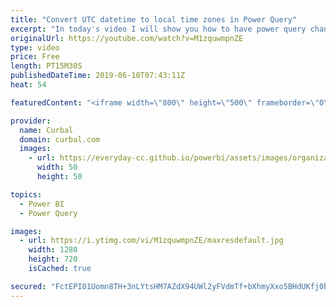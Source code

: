 ```yaml
---
title: "Convert UTC datetime to local time zones in Power Query"
excerpt: "In today's video I will show you how to have power query change from utc time to local time so you can follow #FIFAWWC #FIFAWomensWorldCup in your own timezone. #curbal #powerbi #powerquery  Here are the resources mentioned in the video: https://curbal.com/blog/follow-the-fifa-world-cup-2018-in-power-bi"
originalUrl: https://youtube.com/watch?v=M1zquwmpnZE
type: video
price: Free
length: PT15M30S
publishedDateTime: 2019-06-10T07:43:11Z
heat: 54

featuredContent: "<iframe width=\"800\" height=\"500\" frameborder=\"0\" src=\"https://www.youtube.com/embed/M1zquwmpnZE\" allow=\"accelerometer; autoplay; encrypted-media; gyroscope; picture-in-picture\" allowfullscreen></iframe>"

provider:
  name: Curbal
  domain: curbal.com
  images:
    - url: https://everyday-cc.github.io/powerbi/assets/images/organizations/curbal.com-50x50.jpg
      width: 50
      height: 50

topics:
  - Power BI
  - Power Query

images:
  - url: https://i.ytimg.com/vi/M1zquwmpnZE/maxresdefault.jpg
    width: 1280
    height: 720
    isCached: true

secured: "FctEPI01Uomn8TH+3nLYtsHM7AZdX94UWl2yFVdmTf+bXhmyXxo5BHdUKfj0bfJng/PBKGiZZ71F6WvDd2k+IvLC+Cv4fsFu8s2FTmg3F/rkkJOxUhW0/OXCS0nIrehb4KJ9sKcRO2+7vWEXu40RmCP1+hQR/cyql/SHsuLy+GUvBh3GlWaDADUNiGz2oOw5VHI6bkHwI03Y6q19HHmMsOWiyT+eDo/DFFszP4sehzJFjsEbsS4TqD/CYv/YdZ//nhMJCTmpUrGP1G8G5GurSFm+/ripWvJuWVzIg0rzurQEyIQqCbRd4rzmkLPKxauIuA+I2n5PzgdEDg4Vmox0cPqKa6eesaKIhni8d79N1ulgZvUD8jN2JsLn4MdEwHhQ8Y5HKBPFmXkzDH9VX7zjN4mVy+PeUGZ6QikFMppwN0c=;NnMYqvcdev2oAyk4L1FzCw=="
---
```


